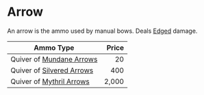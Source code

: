 # Arrow

An arrow is the ammo used by manual bows. Deals [Edged](../../../Game%20Procedures/Combat/Damage/Damage%20Types/Edged.md) damage.

| Ammo Type                                                                       | Price |
| ------------------------------------------------------------------------------- | ----: |
| Quiver of [Mundane Arrows](../../Material%20Properties/Mundane%20Property.md)   |    20 |
| Quiver of [Silvered Arrows](../../Material%20Properties/Silvered%20Property.md) |   400 |
| Quiver of [Mythril Arrows](../../Material%20Properties/Mythril%20Property.md)   | 2,000 |
